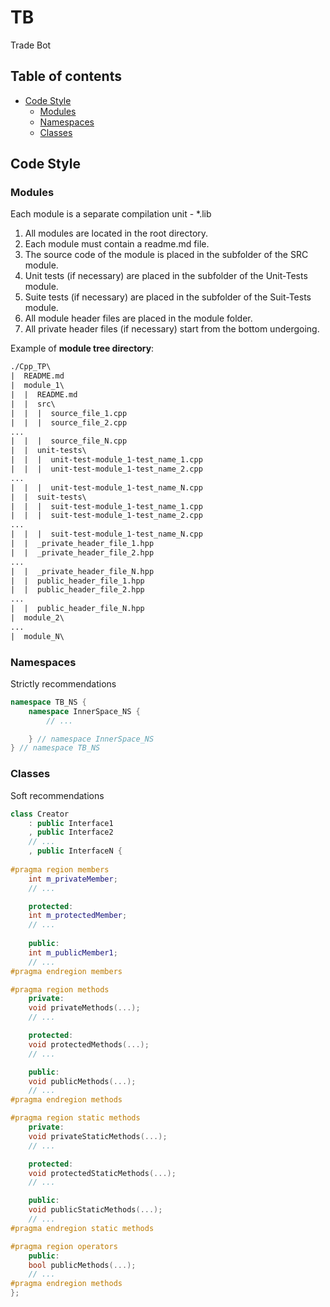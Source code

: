# TB
Trade Bot

## Table of contents
* [Code Style](##Code-Style)  
    - [Modules](###Modules)
    - [Namespaces](###Namespaces)
    - [Classes](###Classes)

## Code Style
### Modules
Each module is a separate compilation unit - *.lib  
1. All modules are located in the root directory.  
2. Each module must contain a readme.md file.  
3. The source code of the module is placed in the subfolder of the SRC module.  
4. Unit tests (if necessary) are placed in the subfolder of the Unit-Tests module.  
5. Suite tests (if necessary) are placed in the subfolder of the Suit-Tests module.  
6. All module header files are placed in the module folder.  
7. All private header files (if necessary) start from the bottom undergoing.  

Example of **module tree directory**:
```txt
./Cpp_TP\
|  README.md
|  module_1\
|  |  README.md
|  |  src\
|  |  |  source_file_1.cpp
|  |  |  source_file_2.cpp
...
|  |  |  source_file_N.cpp
|  |  unit-tests\
|  |  |  unit-test-module_1-test_name_1.cpp
|  |  |  unit-test-module_1-test_name_2.cpp
...
|  |  |  unit-test-module_1-test_name_N.cpp
|  |  suit-tests\
|  |  |  suit-test-module_1-test_name_1.cpp
|  |  |  suit-test-module_1-test_name_2.cpp
...
|  |  |  suit-test-module_1-test_name_N.cpp
|  |  _private_header_file_1.hpp
|  |  _private_header_file_2.hpp
...
|  |  _private_header_file_N.hpp
|  |  public_header_file_1.hpp
|  |  public_header_file_2.hpp
...
|  |  public_header_file_N.hpp
|  module_2\
...
|  module_N\
```
### Namespaces
Strictly recommendations  
```cpp
namespace TB_NS {
    namespace InnerSpace_NS {
        // ...

    } // namespace InnerSpace_NS
} // namespace TB_NS
```
### Classes
Soft recommendations  
```cpp
class Creator
    : public Interface1
    , public Interface2
    // ...
    , public InterfaceN {
    
#pragma region members
    int m_privateMember;
    // ...

    protected:
    int m_protectedMember;
    // ...
    
    public:
    int m_publicMember1;
    // ...
#pragma endregion members

#pragma region methods
    private:
    void privateMethods(...);
    // ...

    protected:
    void protectedMethods(...);
    // ...

    public:
    void publicMethods(...);
    // ...
#pragma endregion methods

#pragma region static methods
    private:
    void privateStaticMethods(...);
    // ...

    protected:
    void protectedStaticMethods(...);
    // ...

    public:
    void publicStaticMethods(...);
    // ...
#pragma endregion static methods

#pragma region operators
    public:
    bool publicMethods(...);
    // ...
#pragma endregion methods
};
```
